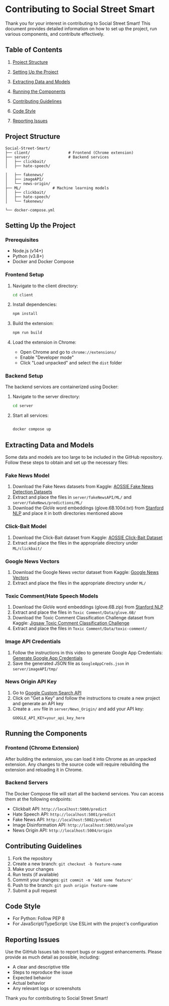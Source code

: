 # Contributing to Social Street Smart

Thank you for your interest in contributing to Social Street Smart! This document provides detailed information on how to set up the project, run various components, and contribute effectively.

## Table of Contents

1. [Project Structure](#project-structure)
2. [Setting Up the Project](#setting-up-the-project)

3. [Extracting Data and Models](#extracting-data-and-models)
4. [Running the Components](#running-the-components)
5. [Contributing Guidelines](#contributing-guidelines)
6. [Code Style](#code-style)
7. [Reporting Issues](#reporting-issues)



## Project Structure

```
Social-Street-Smart/
├── client/                 # Frontend (Chrome extension)
├── server/                 # Backend services
│   ├── clickbait/
│   ├── hate-speech/

│   ├── fakenews/
│   ├── imageAPI/
│   └── news-origin/
├── ML/              # Machine learning models
│   ├── clickbait/
│   ├── hate-speech/
│   └── fakenews/

└── docker-compose.yml
```

## Setting Up the Project

### Prerequisites

- Node.js (v14+)
- Python (v3.8+)
- Docker and Docker Compose

### Frontend Setup

1. Navigate to the client directory:
   ```bash
   cd client
   ```

2. Install dependencies:
   ```bash
   npm install
   ```

3. Build the extension:
   ```bash
   npm run build
   ```

4. Load the extension in Chrome:
   - Open Chrome and go to `chrome://extensions/`
   - Enable "Developer mode"
   - Click "Load unpacked" and select the `dist` folder

### Backend Setup

The backend services are containerized using Docker:

1. Navigate to the server directory:
   ```bash
   cd server
   ```

2. Start all services:
   ```bash

   docker compose up
   ```

## Extracting Data and Models

Some data and models are too large to be included in the GitHub repository. Follow these steps to obtain and set up the necessary files:

### Fake News Model

1. Download the Fake News datasets from Kaggle: [AOSSIE Fake News Detection Datasets](https://www.kaggle.com/ad6398/aossie-fake-news-detection-datasets)
2. Extract and place the files in `server/fakeNewsAPI/ML/` and `server/fakeNews/predictions/ML/`
3. Download the GloVe word embeddings (glove.6B.100d.txt) from [Stanford NLP](https://nlp.stanford.edu/projects/glove/) and place it in both directories mentioned above

### Click-Bait Model

1. Download the Click-Bait dataset from Kaggle: [AOSSIE Click-Bait Dataset](https://www.kaggle.com/ad6398/aossie-click-bait-dataset)
2. Extract and place the files in the appropriate directory under `ML/clickbait/`

### Google News Vectors

1. Download the Google News vector dataset from Kaggle: [Google News Vectors](https://www.kaggle.com/datasets/adarshsng/googlenewsvectors)
2. Extract and place the files in the appropriate directory under `ML/`

### Toxic Comment/Hate Speech Models

1. Download the GloVe word embeddings (glove.6B.zip) from [Stanford NLP](https://nlp.stanford.edu/data/glove.6B.zip)
2. Extract and place the files in `Toxic Comment/Data/glove.6B/`
3. Download the Toxic Comment Classification Challenge dataset from Kaggle: [Jigsaw Toxic Comment Classification Challenge](https://www.kaggle.com/c/jigsaw-toxic-comment-classification-challenge/data)
4. Extract and place the files in `Toxic Comment/Data/toxic-comment/`

### Image API Credentials

1. Follow the instructions in this video to generate Google App Credentials: [Generate Google App Credentials](https://youtu.be/1Oz5TfwvhfQ)
2. Save the generated JSON file as `GoogleAppCreds.json` in `server/imageAPI/tmp/`

### News Origin API Key

1. Go to [Google Custom Search API](https://developers.google.com/custom-search/v1/introduction)
2. Click on "Get a Key" and follow the instructions to create a new project and generate an API key
3. Create a `.env` file in `server/News_Origin/` and add your API key:
   ```
   GOOGLE_API_KEY=your_api_key_here

   ```

## Running the Components

### Frontend (Chrome Extension)

After building the extension, you can load it into Chrome as an unpacked extension. Any changes to the source code will require rebuilding the extension and reloading it in Chrome.

### Backend Servers

The Docker Compose file will start all the backend services. You can access them at the following endpoints:

- Clickbait API: `http://localhost:5000/predict`
- Hate Speech API: `http://localhost:5001/predict`
- Fake News API: `http://localhost:5002/predict`
- Image Disinformation API: `http://localhost:5003/analyze`
- News Origin API: `http://localhost:5004/origin`

## Contributing Guidelines

1. Fork the repository
2. Create a new branch: `git checkout -b feature-name`
3. Make your changes
4. Run tests (if available)
5. Commit your changes: `git commit -m 'Add some feature'`
6. Push to the branch: `git push origin feature-name`
7. Submit a pull request

## Code Style

- For Python: Follow PEP 8
- For JavaScript/TypeScript: Use ESLint with the project's configuration

## Reporting Issues

Use the GitHub Issues tab to report bugs or suggest enhancements. Please provide as much detail as possible, including:

- A clear and descriptive title
- Steps to reproduce the issue
- Expected behavior
- Actual behavior
- Any relevant logs or screenshots

Thank you for contributing to Social Street Smart!
